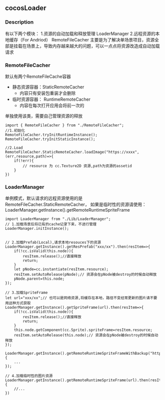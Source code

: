## cocosLoader

### Description
有以下两个模块：
1.资源的自动加载和释放管理  LoaderManager
2.远程资源的本地缓存（For Andriod） RemoteFileCacher
主要是为了解决单场景项目，资源全部是挂载在场景上，导致内存越来越大的问题，可以一点点将资源改造成自动加载请求

### RemoteFileCacher
默认有两个RemoteFileCache容器
+ 静态资源容器：StaticRemoteCacher
    + 内容只有安装包重装才会删除
+ 临时资源容器： RuntimeRemoteCacher
    + 内容在每次打开应用会将前一次的

单独使用该类，需要自己管理资源的释放
```
import { RemoteFileCacher } from "./RemoteFileCacher";
//1.初始化
RemoteFileCacher.tryInitRuntimeInstance();
RemoteFileCacher.tryInitStaticInstance();

//2.Load
RemoteFileCacher.StaticRemoteCacher.loadImage("https://xxxx",(err,resource,path)=>{
    if(!err){
        // resource 为 cc.Texture2D 资源,path为资源的assetid
    }
})
```


### LoaderManager
单例模式，默认请求的远程资源使用的是RemoteFileCacher.StaticRemoteCacher，
如果是临时性的资源请使用：LoaderManager.getInstance().getRemoteRuntimeSpriteFrame

```
import LoaderManager from "./Lib/LoaderManager";
// 1.加载场景后将已有的cache记录下来，不进行管理
LoaderManager.initInstance();


// 2.加载Prefab(Local),请求本地resouces下的资源
LoaderManager.getInstance().getResPrefab("xxx/xx").then(resItem=>{
    if(!cc.isValid(this.node)){
        resItem.release();//直接释放
        return;
    }
    let pNode=cc.instantiate(resItem.resource);
    resItem.setAutoRelease(pNode);// 资源会在pNode被destroy的时候自动释放
    pNode.parent=this.node;
});

// 3.加载SpriteFrame
let url="xxx/xx";// 也可以是网络资源,将缓存在本地，路径不变经常更新的图片请不要用这种方式获取
LoaderManager.getInstance().getSpriteFrame(url).then(resItem=>{
    if(!cc.isValid(this.node)){
        resItem.release();//直接释放
        return;
    }
    this.node.getComponent(cc.Sprite).spriteFrame=resItem.resource;
    resItem.setAutoRelease(this.node);// 资源会在pNode被destroy的时候自动释放
});

LoaderManager.getInstance().getRemoteRuntimeSpriteFrameWithBackup("http://xxx.xxx/xxx.png","localBackup.png").then(resItem=>{
    ...
});

// 4.加载临时性的图片资源
LoaderManager.getInstance().getRemoteRuntimeSpriteFrame(url).then(resItem=>{
    //...
})

```